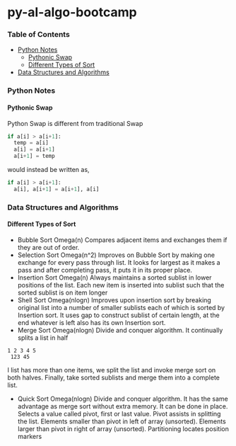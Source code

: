 # py-al-algo-bootcamp

### Table of Contents
- [Python Notes](#python-notes)
  - [Pythonic Swap](#pythonic-swap)
  - [Different Types of Sort](#different-types-of-sort)
- [Data Structures and Algorithms](#data-structures-and-algorithms)

### Python Notes

#### Pythonic Swap

Python Swap is different from traditional Swap

```python
if a[i] > a[i+1]:
  temp = a[i]
  a[i] = a[i+1]
  a[i+1] = temp
```

would instead be written as,
```python
if a[i] > a[i+1]:
  a[i], a[i+1] = a[i+1], a[i]
```

### Data Structures and Algorithms

#### Different Types of Sort

- Bubble Sort Omega(n)
Compares adjacent items and exchanges them if they are out of order.
- Selection Sort Omega(n^2)
Improves on Bubble Sort by making one exchange for every pass through list. It looks for largest as it makes a pass
and after completing pass, it puts it in its proper place.
- Insertion Sort Omega(n)
Always maintains a sorted sublist in lower positions of the list. Each new item is inserted into sublist such that the sorted
sublist is on item longer
- Shell Sort Omega(nlogn)
Improves upon insertion sort by breaking original list into a number of smaller sublists each of which is sorted by
Insertion sort. It uses gap to construct sublist of certain length, at the end whatever is left also has its own Insertion
sort.
- Merge Sort Omega(nlogn)
Divide and conquer algorithm. It continually splits a list in half
```
1 2 3 4 5
 123 45
```
I list has more than one items, we split the list and invoke merge sort on both halves. Finally, take sorted sublists and merge them into a complete list.
- Quick Sort Omega(nlogn)
Divide and conquer algorithm. It has the same advantage as merge sort without extra memory. It can be done in place.
Selects a value called pivot, first or last value. Pivot assists in splitting the list. Elements smaller than pivot
in left of array (unsorted). Elements larger than pivot in right of array (unsorted). Partitioning locates position markers
